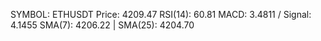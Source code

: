 SYMBOL: ETHUSDT
Price: 4209.47
RSI(14): 60.81
MACD: 3.4811 / Signal: 4.1455
SMA(7): 4206.22 | SMA(25): 4204.70

